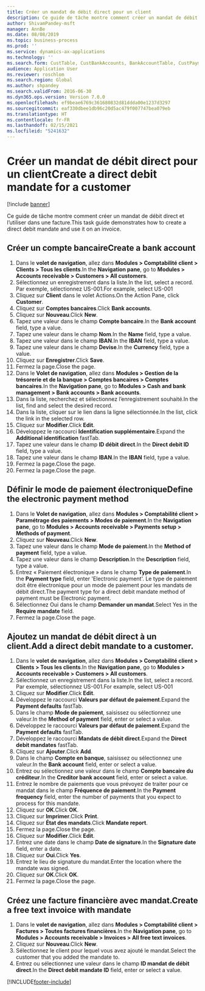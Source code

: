```yaml
---
title: Créer un mandat de débit direct pour un client
description: Ce guide de tâche montre comment créer un mandat de débit direct et l’utiliser dans une facture.
author: ShivamPandey-msft
manager: AnnBe
ms.date: 08/08/2019
ms.topic: business-process
ms.prod: ''
ms.service: dynamics-ax-applications
ms.technology: ''
ms.search.form: CustTable, CustBankAccounts, BankAccountTable, CustPaymMode, CustDirectDebitMandate, BankAccountTableLookUp, SrsReportViewerForm,  LogisticsAddressCityLookup, CustFreeInvoice, CustTableLookup
audience: Application User
ms.reviewer: roschlom
ms.search.region: Global
ms.author: shpandey
ms.search.validFrom: 2016-06-30
ms.dyn365.ops.version: Version 7.0.0
ms.openlocfilehash: ef9beae6769c361680832d81ddda00e1237d3297
ms.sourcegitcommit: eaf330dbee1db96c20d5ac479f007747bea079eb
ms.translationtype: HT
ms.contentlocale: fr-FR
ms.lasthandoff: 02/15/2021
ms.locfileid: "5241632"
---
```

# <a name="create-a-direct-debit-mandate-for-a-customer"></a><span data-ttu-id="19cbc-103">Créer un mandat de débit direct pour un client</span><span class="sxs-lookup"><span data-stu-id="19cbc-103">Create a direct debit mandate for a customer</span></span>

[!include [banner](../../includes/banner.md)]

<span data-ttu-id="19cbc-104">Ce guide de tâche montre comment créer un mandat de débit direct et l’utiliser dans une facture.</span><span class="sxs-lookup"><span data-stu-id="19cbc-104">This task guide demonstrates how to create a direct debit mandate and use it on an invoice.</span></span>


## <a name="create-a-bank-account"></a><span data-ttu-id="19cbc-105">Créer un compte bancaire</span><span class="sxs-lookup"><span data-stu-id="19cbc-105">Create a bank account</span></span>
1. <span data-ttu-id="19cbc-106">Dans le **volet de navigation**, allez dans **Modules > Comptabilité client > Clients > Tous les clients**.</span><span class="sxs-lookup"><span data-stu-id="19cbc-106">In the **Navigation pane**, go to **Modules > Accounts receivable > Customers > All customers**.</span></span>
2. <span data-ttu-id="19cbc-107">Sélectionnez un enregistrement dans la liste.</span><span class="sxs-lookup"><span data-stu-id="19cbc-107">In the list, select a record.</span></span> <span data-ttu-id="19cbc-108">Par exemple, sélectionnez US-001.</span><span class="sxs-lookup"><span data-stu-id="19cbc-108">For example, select US-001</span></span>
3. <span data-ttu-id="19cbc-109">Cliquez sur **Client** dans le volet Actions.</span><span class="sxs-lookup"><span data-stu-id="19cbc-109">On the Action Pane, click **Customer**.</span></span>
4. <span data-ttu-id="19cbc-110">Cliquez sur **Comptes bancaires**.</span><span class="sxs-lookup"><span data-stu-id="19cbc-110">Click **Bank accounts**.</span></span>
5. <span data-ttu-id="19cbc-111">Cliquez sur **Nouveau**.</span><span class="sxs-lookup"><span data-stu-id="19cbc-111">Click **New**.</span></span>
6. <span data-ttu-id="19cbc-112">Tapez une valeur dans le champ **Compte bancaire**.</span><span class="sxs-lookup"><span data-stu-id="19cbc-112">In the **Bank account** field, type a value.</span></span>
7. <span data-ttu-id="19cbc-113">Tapez une valeur dans le champ **Nom**.</span><span class="sxs-lookup"><span data-stu-id="19cbc-113">In the **Name** field, type a value.</span></span>
8. <span data-ttu-id="19cbc-114">Tapez une valeur dans le champ **IBAN**.</span><span class="sxs-lookup"><span data-stu-id="19cbc-114">In the **IBAN** field, type a value.</span></span>
9. <span data-ttu-id="19cbc-115">Tapez une valeur dans le champ **Devise**.</span><span class="sxs-lookup"><span data-stu-id="19cbc-115">In the **Currency** field, type a value.</span></span>
10. <span data-ttu-id="19cbc-116">Cliquez sur **Enregistrer**.</span><span class="sxs-lookup"><span data-stu-id="19cbc-116">Click **Save**.</span></span>
11. <span data-ttu-id="19cbc-117">Fermez la page.</span><span class="sxs-lookup"><span data-stu-id="19cbc-117">Close the page.</span></span>
12. <span data-ttu-id="19cbc-118">Dans le **Volet de navigation**, allez dans **Modules > Gestion de la trésorerie et de la banque > Comptes bancaires > Comptes bancaires**.</span><span class="sxs-lookup"><span data-stu-id="19cbc-118">In the **Navigation pane**, go to **Modules > Cash and bank management > Bank accounts > Bank accounts**.</span></span>
13. <span data-ttu-id="19cbc-119">Dans la liste, recherchez et sélectionnez l’enregistrement souhaité.</span><span class="sxs-lookup"><span data-stu-id="19cbc-119">In the list, find and select the desired record.</span></span>
14. <span data-ttu-id="19cbc-120">Dans la liste, cliquer sur le lien dans la ligne sélectionnée.</span><span class="sxs-lookup"><span data-stu-id="19cbc-120">In the list, click the link in the selected row.</span></span>
15. <span data-ttu-id="19cbc-121">Cliquez sur **Modifier**.</span><span class="sxs-lookup"><span data-stu-id="19cbc-121">Click **Edit**.</span></span>
16. <span data-ttu-id="19cbc-122">Développez le raccourci **Identification supplémentaire**.</span><span class="sxs-lookup"><span data-stu-id="19cbc-122">Expand the **Additional identification** fastTab.</span></span>
17. <span data-ttu-id="19cbc-123">Tapez une valeur dans le champ **ID débit direct**.</span><span class="sxs-lookup"><span data-stu-id="19cbc-123">In the **Direct debit ID** field, type a value.</span></span>
18. <span data-ttu-id="19cbc-124">Tapez une valeur dans le champ **IBAN**.</span><span class="sxs-lookup"><span data-stu-id="19cbc-124">In the **IBAN** field, type a value.</span></span>
19. <span data-ttu-id="19cbc-125">Fermez la page.</span><span class="sxs-lookup"><span data-stu-id="19cbc-125">Close the page.</span></span>
20. <span data-ttu-id="19cbc-126">Fermez la page.</span><span class="sxs-lookup"><span data-stu-id="19cbc-126">Close the page.</span></span>

## <a name="define-the-electronic-payment-method"></a><span data-ttu-id="19cbc-127">Définir le mode de paiement électronique</span><span class="sxs-lookup"><span data-stu-id="19cbc-127">Define the electronic payment method</span></span>
1. <span data-ttu-id="19cbc-128">Dans le **Volet de navigation**, allez dans **Modules > Comptabilité client > Paramétrage des paiements > Modes de paiement**.</span><span class="sxs-lookup"><span data-stu-id="19cbc-128">In the **Navigation pane**, go to **Modules > Accounts receivable > Payments setup > Methods of payment**.</span></span>
2. <span data-ttu-id="19cbc-129">Cliquez sur **Nouveau**.</span><span class="sxs-lookup"><span data-stu-id="19cbc-129">Click **New**.</span></span>
3. <span data-ttu-id="19cbc-130">Tapez une valeur dans le champ **Mode de paiement**.</span><span class="sxs-lookup"><span data-stu-id="19cbc-130">In the **Method of payment** field, type a value.</span></span>
4. <span data-ttu-id="19cbc-131">Tapez une valeur dans le champ **Description**.</span><span class="sxs-lookup"><span data-stu-id="19cbc-131">In the **Description** field, type a value.</span></span>
5. <span data-ttu-id="19cbc-132">Entrez « Paiement électronique » dans le champ **Type de paiement**.</span><span class="sxs-lookup"><span data-stu-id="19cbc-132">In the **Payment type** field, enter 'Electronic payment'.</span></span> <span data-ttu-id="19cbc-133">Le type de paiement doit être électronique pour un mode de paiement pour les mandats de débit direct.</span><span class="sxs-lookup"><span data-stu-id="19cbc-133">The payment type for a direct debit mandate method of payment must be Electronic payment.</span></span>
6. <span data-ttu-id="19cbc-134">Sélectionnez Oui dans le champ **Demander un mandat**.</span><span class="sxs-lookup"><span data-stu-id="19cbc-134">Select Yes in the **Require mandate** field.</span></span>
7. <span data-ttu-id="19cbc-135">Fermez la page.</span><span class="sxs-lookup"><span data-stu-id="19cbc-135">Close the page.</span></span>

## <a name="add-a-direct-debit-mandate-to-a-customer"></a><span data-ttu-id="19cbc-136">Ajoutez un mandat de débit direct à un client.</span><span class="sxs-lookup"><span data-stu-id="19cbc-136">Add a direct debit mandate to a customer.</span></span>
1. <span data-ttu-id="19cbc-137">Dans le **volet de navigation**, allez dans **Modules > Comptabilité client > Clients > Tous les clients**.</span><span class="sxs-lookup"><span data-stu-id="19cbc-137">In the **Navigation pane**, go to **Modules > Accounts receivable > Customers > All customers**.</span></span>
2. <span data-ttu-id="19cbc-138">Sélectionnez un enregistrement dans la liste.</span><span class="sxs-lookup"><span data-stu-id="19cbc-138">In the list, select a record.</span></span> <span data-ttu-id="19cbc-139">Par exemple, sélectionnez US-001.</span><span class="sxs-lookup"><span data-stu-id="19cbc-139">For example, select US-001</span></span>
3. <span data-ttu-id="19cbc-140">Cliquez sur **Modifier**.</span><span class="sxs-lookup"><span data-stu-id="19cbc-140">Click **Edit**.</span></span>
4. <span data-ttu-id="19cbc-141">Développez le raccourci **Valeurs par défaut de paiement**.</span><span class="sxs-lookup"><span data-stu-id="19cbc-141">Expand the **Payment defaults** fastTab.</span></span>
5. <span data-ttu-id="19cbc-142">Dans le champ **Mode de paiement**, saisissez ou sélectionnez une valeur.</span><span class="sxs-lookup"><span data-stu-id="19cbc-142">In the **Method of payment** field, enter or select a value.</span></span>
6. <span data-ttu-id="19cbc-143">Développez le raccourci **Valeurs par défaut de paiement**.</span><span class="sxs-lookup"><span data-stu-id="19cbc-143">Expand the **Payment defaults** fastTab.</span></span>
7. <span data-ttu-id="19cbc-144">Développez le raccourci **Mandats de débit direct**.</span><span class="sxs-lookup"><span data-stu-id="19cbc-144">Expand the **Direct debit mandates** fastTab.</span></span>
8. <span data-ttu-id="19cbc-145">Cliquez sur **Ajouter**.</span><span class="sxs-lookup"><span data-stu-id="19cbc-145">Click **Add**.</span></span>
9. <span data-ttu-id="19cbc-146">Dans le champ **Compte en banque**, saisissez ou sélectionnez une valeur.</span><span class="sxs-lookup"><span data-stu-id="19cbc-146">In the **Bank account** field, enter or select a value.</span></span>
10. <span data-ttu-id="19cbc-147">Entrez ou sélectionnez une valeur dans le champ **Compte bancaire du créditeur**.</span><span class="sxs-lookup"><span data-stu-id="19cbc-147">In the **Creditor bank account** field, enter or select a value.</span></span>
11. <span data-ttu-id="19cbc-148">Entrez le nombre de paiements que vous prévoyez de traiter pour ce mandat dans le champ **Fréquence de paiement**.</span><span class="sxs-lookup"><span data-stu-id="19cbc-148">In the **Payment frequency** field, enter the number of payments that you expect to process for this mandate.</span></span>
12. <span data-ttu-id="19cbc-149">Cliquez sur **OK**.</span><span class="sxs-lookup"><span data-stu-id="19cbc-149">Click **OK**.</span></span>
13. <span data-ttu-id="19cbc-150">Cliquez sur **Imprimer**.</span><span class="sxs-lookup"><span data-stu-id="19cbc-150">Click **Print**.</span></span>
14. <span data-ttu-id="19cbc-151">Cliquez sur **État des mandats**.</span><span class="sxs-lookup"><span data-stu-id="19cbc-151">Click **Mandate report**.</span></span>
15. <span data-ttu-id="19cbc-152">Fermez la page.</span><span class="sxs-lookup"><span data-stu-id="19cbc-152">Close the page.</span></span>
16. <span data-ttu-id="19cbc-153">Cliquez sur **Modifier**.</span><span class="sxs-lookup"><span data-stu-id="19cbc-153">Click **Edit**.</span></span>
17. <span data-ttu-id="19cbc-154">Entrez une date dans le champ **Date de signature**.</span><span class="sxs-lookup"><span data-stu-id="19cbc-154">In the **Signature date** field, enter a date.</span></span>
18. <span data-ttu-id="19cbc-155">Cliquez sur **Oui**.</span><span class="sxs-lookup"><span data-stu-id="19cbc-155">Click **Yes**.</span></span>
19. <span data-ttu-id="19cbc-156">Entrez le lieu de signature du mandat.</span><span class="sxs-lookup"><span data-stu-id="19cbc-156">Enter the location where the mandate was signed.</span></span>
20. <span data-ttu-id="19cbc-157">Cliquez sur **OK**.</span><span class="sxs-lookup"><span data-stu-id="19cbc-157">Click **OK**.</span></span>
21. <span data-ttu-id="19cbc-158">Fermez la page.</span><span class="sxs-lookup"><span data-stu-id="19cbc-158">Close the page.</span></span>

## <a name="create-a-free-text-invoice-with-mandate"></a><span data-ttu-id="19cbc-159">Créez une facture financière avec mandat.</span><span class="sxs-lookup"><span data-stu-id="19cbc-159">Create a free text invoice with mandate</span></span>
1. <span data-ttu-id="19cbc-160">Dans le **volet de navigation**, allez dans **Modules > Comptabilité client > Factures > Toutes factures financières**.</span><span class="sxs-lookup"><span data-stu-id="19cbc-160">In the **Navigation pane**, go to **Modules > Accounts receivable > Invoices > All free text invoices**.</span></span>
2. <span data-ttu-id="19cbc-161">Cliquez sur **Nouveau**.</span><span class="sxs-lookup"><span data-stu-id="19cbc-161">Click **New**.</span></span>
3. <span data-ttu-id="19cbc-162">Sélectionnez le client pour lequel vous avez ajouté le mandat.</span><span class="sxs-lookup"><span data-stu-id="19cbc-162">Select the customer that you added the mandate to.</span></span>
4. <span data-ttu-id="19cbc-163">Entrez ou sélectionnez une valeur dans le champ **ID mandat de débit direct**.</span><span class="sxs-lookup"><span data-stu-id="19cbc-163">In the **Direct debit mandate ID** field, enter or select a value.</span></span>



[!INCLUDE[footer-include](../../../includes/footer-banner.md)]